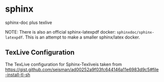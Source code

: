 # sphinx

sphinx-doc plus texlive

NOTE: There is also an official sphinx-latexpdf docker: `sphinxdoc/sphinx-latexpdf`.
This is an attempt to make a smaller sphinx/latex docker.

## TexLive Configuration

The TexLive configuration for Sphinx-Texliveis taken from https://gist.github.com/seisman/ad00252a9f03fc644146a11e6983d9c5#file-install-tl-sh
